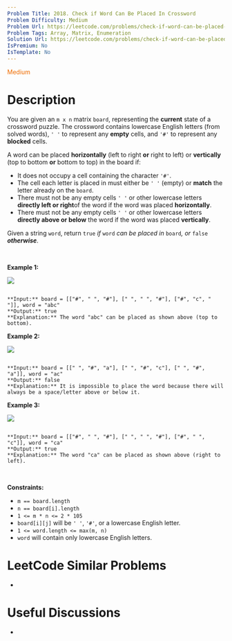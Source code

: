 ```yaml
---
Problem Title: 2018. Check if Word Can Be Placed In Crossword
Problem Difficulty: Medium
Problem Url: https://leetcode.com/problems/check-if-word-can-be-placed-in-crossword/
Problem Tags: Array, Matrix, Enumeration
Solution Url: https://leetcode.com/problems/check-if-word-can-be-placed-in-crossword/solution/
IsPremium: No
IsTemplate: No
---
```


<span style="color: rgb(239, 108, 0);">Medium</span>

# Description

You are given an `m x n` matrix `board`, representing the **current** state of a crossword puzzle. The crossword contains lowercase English letters (from solved words), `' '` to represent any **empty** cells, and `'#'` to represent any **blocked** cells.


A word can be placed **horizontally** (left to right **or** right to left) or **vertically** (top to bottom **or** bottom to top) in the board if:


* It does not occupy a cell containing the character `'#'`.
* The cell each letter is placed in must either be `' '` (empty) or **match** the letter already on the `board`.
* There must not be any empty cells `' '` or other lowercase letters **directly left or right**of the word if the word was placed **horizontally**.
* There must not be any empty cells `' '` or other lowercase letters **directly above or below** the word if the word was placed **vertically**.


Given a string `word`, return `true` *if* `word` *can be placed in* `board`*, or* `false` ***otherwise***.


 


**Example 1:**


![](https://assets.leetcode.com/uploads/2021/09/18/crossword-1.png)

```

**Input:** board = [["#", " ", "#"], [" ", " ", "#"], ["#", "c", " "]], word = "abc"
**Output:** true
**Explanation:** The word "abc" can be placed as shown above (top to bottom).

```

**Example 2:**


![](https://assets.leetcode.com/uploads/2021/09/18/c2.png)

```

**Input:** board = [[" ", "#", "a"], [" ", "#", "c"], [" ", "#", "a"]], word = "ac"
**Output:** false
**Explanation:** It is impossible to place the word because there will always be a space/letter above or below it.
```

**Example 3:**


![](https://assets.leetcode.com/uploads/2021/09/18/crossword-2.png)

```

**Input:** board = [["#", " ", "#"], [" ", " ", "#"], ["#", " ", "c"]], word = "ca"
**Output:** true
**Explanation:** The word "ca" can be placed as shown above (right to left). 

```

 


**Constraints:**


* `m == board.length`
* `n == board[i].length`
* `1 <= m * n <= 2 * 105`
* `board[i][j]` will be `' '`, `'#'`, or a lowercase English letter.
* `1 <= word.length <= max(m, n)`
* `word` will contain only lowercase English letters.




# LeetCode Similar Problems

- []()

# Useful Discussions

- []()
